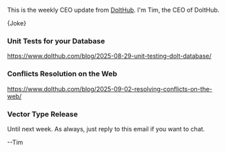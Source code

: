 This is the weekly CEO update from [DoltHub](https://www.dolthub.com/). I'm Tim, the CEO of DoltHub. 

{Joke}

### Unit Tests for your Database

https://www.dolthub.com/blog/2025-08-29-unit-testing-dolt-database/

### Conflicts Resolution on the Web

https://www.dolthub.com/blog/2025-09-02-resolving-conflicts-on-the-web/

### Vector Type Release



Until next week. As always, just reply to this email if you want to chat.

--Tim
